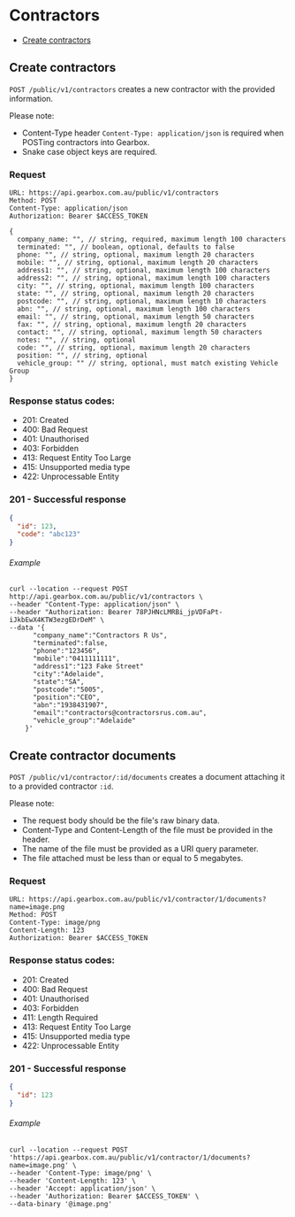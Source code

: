 # Contractors

- [Create contractors](#create-contractors)

## Create contractors

`POST /public/v1/contractors` creates a new contractor with the provided information.

Please note:

- Content-Type header `Content-Type: application/json` is required when POSTing contractors into Gearbox.
- Snake case object keys are required.

### Request

```
URL: https://api.gearbox.com.au/public/v1/contractors
Method: POST
Content-Type: application/json
Authorization: Bearer $ACCESS_TOKEN

{
  company_name: "", // string, required, maximum length 100 characters
  terminated: "", // boolean, optional, defaults to false
  phone: "", // string, optional, maximum length 20 characters
  mobile: "", // string, optional, maximum length 20 characters
  address1: "", // string, optional, maximum length 100 characters
  address2: "", // string, optional, maximum length 100 characters
  city: "", // string, optional, maximum length 100 characters
  state: "", // string, optional, maximum length 20 characters
  postcode: "", // string, optional, maximum length 10 characters
  abn: "", // string, optional, maximum length 100 characters
  email: "", // string, optional, maximum length 50 characters
  fax: "", // string, optional, maximum length 20 characters
  contact: "", // string, optional, maximum length 50 characters
  notes: "", // string, optional
  code: "", // string, optional, maximum length 20 characters
  position: "", // string, optional
  vehicle_group: "" // string, optional, must match existing Vehicle Group
}
```

### Response status codes:

- 201: Created
- 400: Bad Request
- 401: Unauthorised
- 403: Forbidden
- 413: Request Entity Too Large
- 415: Unsupported media type
- 422: Unprocessable Entity

### 201 - Successful response

```JSON
{
  "id": 123,
  "code": "abc123"
}
```

###### Example

```
curl --location --request POST http://api.gearbox.com.au/public/v1/contractors \
--header "Content-Type: application/json" \
--header "Authorization: Bearer 78PJHNcLMRBi_jpVDFaPt-iJkbEwX4KTW3ezgEDrDeM" \
--data '{
      "company_name":"Contractors R Us",
      "terminated":false,
      "phone":"123456",
      "mobile":"0411111111",
      "address1":"123 Fake Street"
      "city":"Adelaide",
      "state":"SA",
      "postcode":"5005",
      "position":"CEO",
      "abn":"1938431907",
      "email":"contractors@contractorsrus.com.au",
      "vehicle_group":"Adelaide"
    }' 
```

## Create contractor documents

`POST /public/v1/contractor/:id/documents` creates a document attaching it to a provided contractor `:id`.

Please note:

- The request body should be the file's raw binary data.
- Content-Type and Content-Length of the file must be provided in the header.
- The name of the file must be provided as a URI query parameter.
- The file attached must be less than or equal to 5 megabytes.

### Request

```
URL: https://api.gearbox.com.au/public/v1/contractor/1/documents?name=image.png
Method: POST
Content-Type: image/png
Content-Length: 123
Authorization: Bearer $ACCESS_TOKEN
```

### Response status codes:

- 201: Created
- 400: Bad Request
- 401: Unauthorised
- 403: Forbidden
- 411: Length Required
- 413: Request Entity Too Large
- 415: Unsupported media type
- 422: Unprocessable Entity

### 201 - Successful response

```JSON
{
  "id": 123
}
```

###### Example

```
curl --location --request POST 'https://api.gearbox.com.au/public/v1/contractor/1/documents?name=image.png' \
--header 'Content-Type: image/png' \
--header 'Content-Length: 123' \
--header 'Accept: application/json' \
--header 'Authorization: Bearer $ACCESS_TOKEN' \
--data-binary '@image.png'
```
